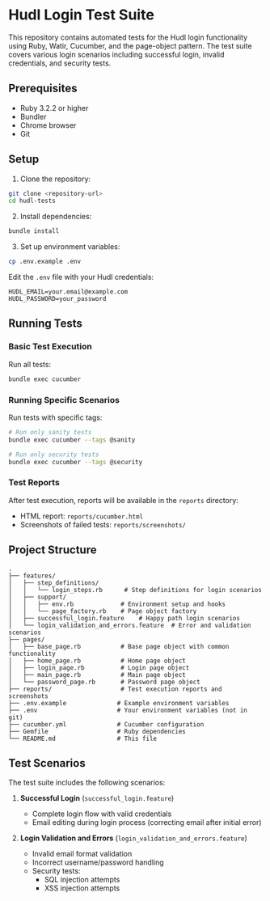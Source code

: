 # Hudl Login Test Suite

This repository contains automated tests for the Hudl login functionality using Ruby, Watir, Cucumber, and the page-object pattern. The test suite covers various login scenarios including successful login, invalid credentials, and security tests.

## Prerequisites

- Ruby 3.2.2 or higher
- Bundler
- Chrome browser
- Git

## Setup

1. Clone the repository:
```bash
git clone <repository-url>
cd hudl-tests
```

2. Install dependencies:
```bash
bundle install
```

3. Set up environment variables:
```bash
cp .env.example .env
```

Edit the `.env` file with your Hudl credentials:
```
HUDL_EMAIL=your.email@example.com
HUDL_PASSWORD=your_password
```

## Running Tests

### Basic Test Execution

Run all tests:
```bash
bundle exec cucumber
```

### Running Specific Scenarios

Run tests with specific tags:
```bash
# Run only sanity tests
bundle exec cucumber --tags @sanity

# Run only security tests
bundle exec cucumber --tags @security
```

### Test Reports

After test execution, reports will be available in the `reports` directory:
- HTML report: `reports/cucumber.html`
- Screenshots of failed tests: `reports/screenshots/`

## Project Structure

```
.
├── features/
│   ├── step_definitions/
│   │   └── login_steps.rb      # Step definitions for login scenarios
│   ├── support/
│   │   ├── env.rb             # Environment setup and hooks
│   │   └── page_factory.rb    # Page object factory
│   ├── successful_login.feature    # Happy path login scenarios
│   └── login_validation_and_errors.feature  # Error and validation scenarios
├── pages/
│   ├── base_page.rb           # Base page object with common functionality
│   ├── home_page.rb           # Home page object
│   ├── login_page.rb          # Login page object
│   ├── main_page.rb           # Main page object
│   └── password_page.rb       # Password page object
├── reports/                   # Test execution reports and screenshots
├── .env.example              # Example environment variables
├── .env                      # Your environment variables (not in git)
├── cucumber.yml              # Cucumber configuration
├── Gemfile                   # Ruby dependencies
└── README.md                 # This file
```

## Test Scenarios

The test suite includes the following scenarios:

1. **Successful Login** (`successful_login.feature`)
   - Complete login flow with valid credentials
   - Email editing during login process (correcting email after initial error)

2. **Login Validation and Errors** (`login_validation_and_errors.feature`)
   - Invalid email format validation
   - Incorrect username/password handling
   - Security tests:
     - SQL injection attempts
     - XSS injection attempts
